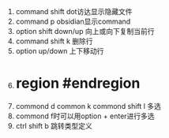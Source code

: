 1. command shift dot访达显示隐藏文件
2.  command p obsidian显示command
3. option shift down/up 向上或向下复制当前行
4. command shift k 删除行
5. option up/down 上下移动行
6. # region #endregion
7. commond d  common k commond shift l 多选
8. commond f时可以用option + enter进行多选
9. ctrl shift b 跳转类型定义